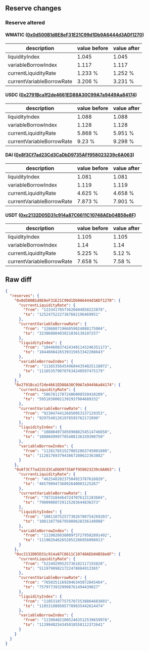 ## Reserve changes

### Reserve altered

#### WMATIC ([0x0d500B1d8E8eF31E21C99d1Db9A6444d3ADf1270](https://polygonscan.com/address/0x0d500B1d8E8eF31E21C99d1Db9A6444d3ADf1270))

| description | value before | value after |
| --- | --- | --- |
| liquidityIndex | 1.045 | 1.045 |
| variableBorrowIndex | 1.117 | 1.117 |
| currentLiquidityRate | 1.233 % | 1.252 % |
| currentVariableBorrowRate | 3.206 % | 3.231 % |


#### USDC ([0x2791Bca1f2de4661ED88A30C99A7a9449Aa84174](https://polygonscan.com/address/0x2791Bca1f2de4661ED88A30C99A7a9449Aa84174))

| description | value before | value after |
| --- | --- | --- |
| liquidityIndex | 1.088 | 1.088 |
| variableBorrowIndex | 1.128 | 1.128 |
| currentLiquidityRate | 5.868 % | 5.951 % |
| currentVariableBorrowRate | 9.23 % | 9.298 % |


#### DAI ([0x8f3Cf7ad23Cd3CaDbD9735AFf958023239c6A063](https://polygonscan.com/address/0x8f3Cf7ad23Cd3CaDbD9735AFf958023239c6A063))

| description | value before | value after |
| --- | --- | --- |
| liquidityIndex | 1.081 | 1.081 |
| variableBorrowIndex | 1.119 | 1.119 |
| currentLiquidityRate | 4.625 % | 4.658 % |
| currentVariableBorrowRate | 7.873 % | 7.901 % |


#### USDT ([0xc2132D05D31c914a87C6611C10748AEb04B58e8F](https://polygonscan.com/address/0xc2132D05D31c914a87C6611C10748AEb04B58e8F))

| description | value before | value after |
| --- | --- | --- |
| liquidityIndex | 1.105 | 1.105 |
| variableBorrowIndex | 1.14 | 1.14 |
| currentLiquidityRate | 5.225 % | 5.12 % |
| currentVariableBorrowRate | 7.658 % | 7.58 % |


## Raw diff

```json
{
  "reserves": {
    "0x0d500B1d8E8eF31E21C99d1Db9A6444d3ADf1270": {
      "currentLiquidityRate": {
        "from": "12334178573626604858222878",
        "to": "12524752227367682196469951"
      },
      "currentVariableBorrowRate": {
        "from": "32060071966059024088175004",
        "to": "32306800403021036138107257"
      },
      "liquidityIndex": {
        "from": "1044608374243481143246351173",
        "to": "1044608426539315653342208643"
      },
      "variableBorrowIndex": {
        "from": "1116535645496044354825118072",
        "to": "1116535790787634240597475179"
      }
    },
    "0x2791Bca1f2de4661ED88A30C99A7a9449Aa84174": {
      "currentLiquidityRate": {
        "from": "58678117872486008550410209",
        "to": "59510300021391937904689332"
      },
      "currentVariableBorrowRate": {
        "from": "92304744126850953137129353",
        "to": "92975401261978595762172090"
      },
      "liquidityIndex": {
        "from": "1088049738569088254514746650",
        "to": "1088049997705408136339390750"
      },
      "variableBorrowIndex": {
        "from": "1128176515270852863745001680",
        "to": "1128176937943867280622363882"
      }
    },
    "0x8f3Cf7ad23Cd3CaDbD9735AFf958023239c6A063": {
      "currentLiquidityRate": {
        "from": "46254020237504923787616020",
        "to": "46579094736892640003125267"
      },
      "currentVariableBorrowRate": {
        "from": "78731044647247076121183604",
        "to": "79009060729115283644836373"
      },
      "liquidityIndex": {
        "from": "1081107525773826780754269203",
        "to": "1081107766795089628336140908"
      },
      "variableBorrowIndex": {
        "from": "1119026038009737279582891492",
        "to": "1119026462652052286956098913"
      }
    },
    "0xc2132D05D31c914a87C6611C10748AEb04B58e8F": {
      "currentLiquidityRate": {
        "from": "52249299525736182117155820",
        "to": "51197909821722478884913365"
      },
      "currentVariableBorrowRate": {
        "from": "76583511692046345072845464",
        "to": "75797739329998761494439027"
      },
      "liquidityIndex": {
        "from": "1105310775757072538864683603",
        "to": "1105310805057789835442614474"
      },
      "variableBorrowIndex": {
        "from": "1139940210052463512539659978",
        "to": "1139940254345018558112372641"
      }
    }
  }
}
```